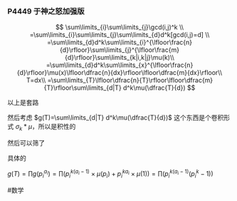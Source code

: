 ### P4449 于神之怒加强版

$$
\sum\limits_{i}\sum\limits_{j}\gcd(i,j)^k \\
=\sum\limits_{i}\sum\limits_{j}\sum\limits_{d}d^k[gcd(i,j)=d] \\
=\sum\limits_{d}d^k\sum\limits_{i}^{\lfloor\frac{n}{d}\rfloor}\sum\limits_{j}^{\lfloor\frac{m}{d}\rfloor}\sum\limits_{k|i,k|j}\mu(k)\\
=\sum\limits_{d}d^k\sum\limits_{x}^{\lfloor\frac{n}{d}\rfloor}\mu(x)\lfloor\dfrac{n}{dx}\rfloor\lfloor\dfrac{m}{dx}\rfloor\\
T=dx\\
=\sum\limits_{T}\lfloor\dfrac{n}{T}\rfloor\lfloor\dfrac{m}{T}\rfloor\sum\limits_{d|T} d^k\mu(\dfrac{T}{d})
$$

以上是套路

然后考虑 $g(T)=\sum\limits_{d|T} d^k\mu(\dfrac{T}{d})$ 这个东西是个卷积形式 $\sigma_k * \mu$，所以是积性的

然后可以筛了

具体的

$g(T)=\prod g(p_i^{a_i})=\prod(p_i^{k(a_i-1)}\times\mu(p_i)+p_i^{ka_i}\times \mu(1))=\prod(p_i^{k(a_i-1)}(p_i^k-1))$

#数学

